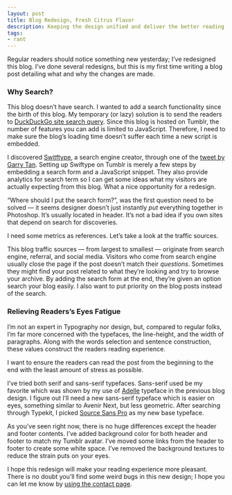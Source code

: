 ```yaml
---
layout: post
title: Blog Redesign, Fresh Citrus Flavor
description: Keeping the design unified and deliver the better reading exprience for readers. Here are the changes I’ve made.
tags:
- rant
---
```

Regular readers should notice something new yesterday; I’ve redesigned this blog. I’ve done several redesigns, but this is my first time writing a blog post detailing what and why the changes are made.

<!--more-->

### Why Search?
This blog doesn’t have search. I wanted to add a search functionality since the birth of this blog. My temporary (or lazy) solution is to send the readers to [DuckDuckGo site search query][1]. Since this blog is hosted on Tumblr, the number of features you can add is limited to JavaScript. Therefore, I need to make sure the blog’s loading time doesn’t suffer each time a new script is embedded.

[1]: https://duckduckgo.com/?q=search+here+site%3Asayzlim.net/

I discovered [Switftype][2], a search engine creator, through one of the [tweet by Garry Tan][1]. Setting up Swiftype on Tumblr is merely a few steps by embedding a search form and a JavaScript snippet. They also provide analytics for search term so I can get some ideas what my visitors are actually expecting from this blog. What a nice opportunity for a redesign.

[1]: https://twitter.com/garrytan/status/368078134018453504

“Where should I put the search form?”, was the first question need to be solved — it seems designer doesn’t just instantly *put* everything together in Photoshop. It’s usually located in header. It’s not a bad idea if you own sites that depend on search for discoveries.

I need some metrics as references. Let’s take a look at the traffic sources.

This blog traffic sources — from largest to smallest — originate from search engine, referral, and social media. Visitors who come from search engine usually close the page if the post doesn’t match their *questions*. Sometimes they might find your post related to what they’re looking and try to browse your archive. By adding the search form at the end, they’re given an option search your blog easily. I also want to put priority on the blog posts instead of the search.

### Relieving Readers’s Eyes Fatigue

I’m not an expert in Typography nor design, but, compared to regular folks, I’m far more concerned with the typefaces, the line-height, and the width of paragraphs. Along with the words selection and sentence construction, these values construct the readers reading experience.

I want to ensure the readers can read the post from the beginning to the end with the least amount of stress as possible.

I’ve tried both serif and sans-serif typefaces. Sans-serif used be my favorite which was shown by my use of [Adelle][3] typeface in the previous blog design. I figure out I’ll need a new sans-serif typeface which is easier on eyes, something similar to Avenir Next, but less geometric. After searching through Typekit, I picked [Source Sans Pro][4] as my new base typeface.

As you’ve seen right now, there is no huge differences except the header and footer contents. I’ve added background color for both header and footer to match my Tumblr avatar. I’ve moved some links from the header to footer to create some white space. I’ve removed the background textures to reduce the strain puts on your eyes.

I hope this redesign will make your reading experience more pleasant. There is no doubt you’ll find some weird bugs in this new design; I hope you can let me know by [using the contact page][5].

[2]: https://swiftype.com/ "Swiftype: Modern full-text search for websites and applications"
[3]: https://typekit.com/fonts/adelle-web "Adelle | Typekit"
[4]: https://typekit.com/fonts/source-sans-pro "Source Sans Pro | Typekit"
[5]: http://sayzlim.net/contact "sayzlim.net: Contact"
